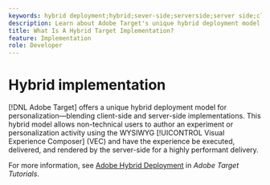 ```yaml
---
keywords: hybrid deployment;hybrid;sever-side;serverside;server side;client-side;clientside;client side;hybrid implementation
description: Learn about Adobe Target's unique hybrid deployment model for personalization, blending client-side and server-side implementations.
title: What Is A Hybrid Target Implementation?
feature: Implementation
role: Developer
---
```


# Hybrid implementation

[!DNL Adobe Target] offers a unique hybrid deployment model for personalization—blending client-side and server-side implementations. This hybrid model allows non-technical users to author an experiment or personalization activity using the WYSIWYG [!UICONTROL Visual Experience Composer] (VEC) and have the experience be executed, delivered, and rendered by the server-side for a highly performant delivery.

For more information, see [Adobe Hybrid Deployment](https://experienceleague.adobe.com/docs/target-learn/tutorials/implementation/hybrid-deployment.html) in *Adobe Target Tutorials*.
